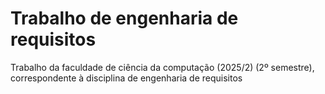# Trabalho de engenharia de requisitos

Trabalho da faculdade de ciência da computação (2025/2) (2º semestre), correspondente à disciplina de engenharia de requisitos
